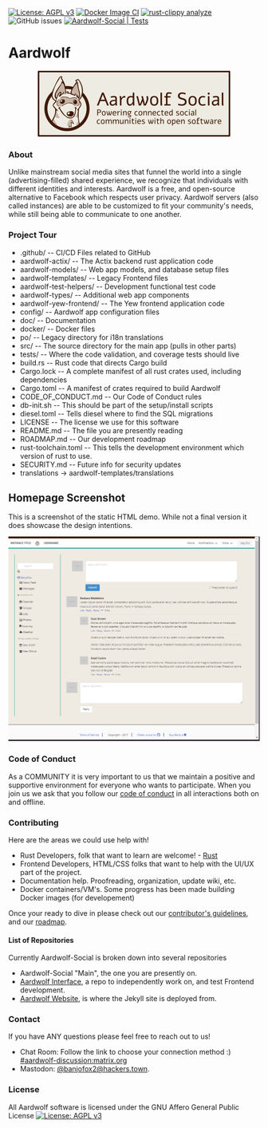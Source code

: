 [![License: AGPL v3](https://img.shields.io/badge/License-AGPL%20v3-blue.svg)](http://www.gnu.org/licenses/agpl-3.0)
[![Docker Image CI](https://github.com/Aardwolf-Social/aardwolf/actions/workflows/docker.yml/badge.svg)](https://github.com/Aardwolf-Social/aardwolf/actions/workflows/docker.yml)
[![rust-clippy analyze](https://github.com/Aardwolf-Social/aardwolf/actions/workflows/rust-clippy.yml/badge.svg)](https://github.com/Aardwolf-Social/aardwolf/actions/workflows/rust-clippy.yml)
![GitHub issues](https://img.shields.io/github/issues/Aardwolf-Social/aardwolf)
[![Aardwolf-Social | Tests](https://github.com/Aardwolf-Social/aardwolf/actions/workflows/aardwolf.yml/badge.svg)](https://github.com/Aardwolf-Social/aardwolf/actions/workflows/aardwolf.yml)

# Aardwolf

<p align="center">
  <img alt="Aardwolf Social: Powering connected social communities with open software" src="/doc/images/aardwolf-banner_solid-bg.png" />
</p>

### About
Unlike mainstream social media sites that funnel the world into a single (advertising-filled) shared experience, we recognize that individuals with different identities and interests.  Aardwolf is a free, and open-source alternative to Facebook which respects user privacy.  Aardwolf servers (also called instances) are able to be customized to fit your community's needs, while still being able to communicate to one another.

### Project Tour
* .github/ -- CI/CD Files related to GitHub
* aardwolf-actix/ -- The Actix backend rust application code
* aardwolf-models/ -- Web app models, and database setup files
* aardwolf-templates/ -- Legacy Frontend files
* aardwolf-test-helpers/ -- Development functional test code
* aardwolf-types/ -- Additional web app components
* aardwolf-yew-frontend/ -- The Yew frontend application code
* config/ -- Aardwolf app configuration files
* doc/ -- Documentation
* docker/ -- Docker files
* po/ -- Legacy directory for i18n translations
* src/ -- The source directory for the main app (pulls in other parts)
* tests/ -- Where the code validation, and coverage tests should live
* build.rs -- Rust code that directs Cargo build
* Cargo.lock -- A complete manifest of all rust crates used, including dependencies
* Cargo.toml -- A manifest of crates required to build Aardwolf
* CODE_OF_CONDUCT.md -- Our Code of Conduct rules
* db-init.sh -- This should be part of the setup/install scripts
* diesel.toml -- Tells diesel where to find the SQL migrations
* LICENSE -- The license we use for this software
* README.md -- The file you are presently reading
* ROADMAP.md -- Our development roadmap
* rust-toolchain.toml -- This tells the development environment which version of rust to use.
* SECURITY.md -- Future info for security updates
* translations -> aardwolf-templates/translations

## Homepage Screenshot
This is a screenshot of the static HTML demo.  While not a final version it does showcase the design intentions.

<p align="center">
  <img alt="Aardwolf Social: Powering connected social communities with open software" src="/doc/images/homepage-demo.png" />
</p>

###  Code of Conduct
As a COMMUNITY it is very important to us that we maintain a positive and supportive environment for everyone who wants to participate. When you join us we ask that you follow our [code of conduct](/CODE_OF_CONDUCT.md) in all interactions both on and offline.

###  Contributing
Here are the areas we could use help with!

* Rust Developers, folk that want to learn are welcome! - [Rust](https://www.rust-lang.org) 
* Frontend Developers, HTML/CSS folks that want to help with the UI/UX part of the project.
* Documentation help.  Proofreading, organization, update wiki, etc.
* Docker containers/VM's.  Some progress has been made building Docker images (for developement)

Once your ready to dive in please check out our [contributor's guidelines](/CONTRIBUTING.md), and our [roadmap](ROADMAP.md).  

#### List of Repositories
Currently Aardwolf-Social is broken down into several repositories 
- Aardwolf-Social "Main", the one you are presently on.
- [Aardwolf Interface](https://github.com/Aardwolf-Social/aardwolf-interface), a repo to independently work on, and test Frontend development.
- [Aardwolf Website](https://github.com/Aardwolf-Social/aardwolf-website), is where the Jekyll site is deployed from.

### Contact
If you have ANY questions please feel free to reach out to us!
* Chat Room: Follow the link to choose your connection method :) [#aardwolf-discussion:matrix.org](https://matrix.to/#/#aardwolf-discussion:matrix.org)
* Mastodon: [@banjofox2@hackers.town](https://hackers.town/@banjofox2).

### License
All Aardwolf software is licensed under the GNU Affero General Public License 
[![License: AGPL v3](https://img.shields.io/badge/License-AGPL%20v3-blue.svg)](http://www.gnu.org/licenses/agpl-3.0)
